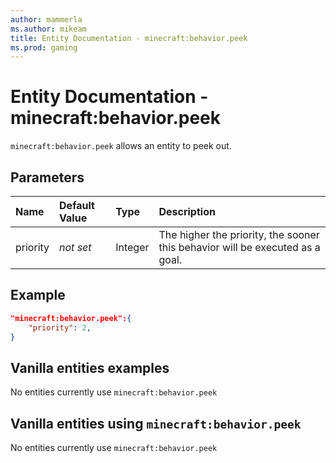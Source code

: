 ```yaml
---
author: mammerla
ms.author: mikeam
title: Entity Documentation - minecraft:behavior.peek
ms.prod: gaming
---
```


# Entity Documentation - minecraft:behavior.peek

`minecraft:behavior.peek` allows an entity to peek out.


## Parameters

|Name |Default Value  |Type  |Description  |
|:----------|:----------|:----------|:----------|
|priority|*not set*|Integer|The higher the priority, the sooner this behavior will be executed as a goal.|

## Example

```json
"minecraft:behavior.peek":{
    "priority": 2,
}
```

## Vanilla entities examples

No entities currently use `minecraft:behavior.peek`

## Vanilla entities using `minecraft:behavior.peek`

No entities currently use `minecraft:behavior.peek`
